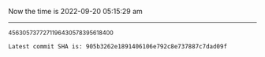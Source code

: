 Now the time is 2022-09-20 05:15:29 am

---

<small>4563057377271196430578395618400</small>

```txt
Latest commit SHA is: 905b3262e1891406106e792c8e737887c7dad09f
```
